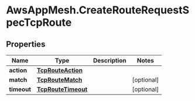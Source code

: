 # AwsAppMesh.CreateRouteRequestSpecTcpRoute

## Properties

Name | Type | Description | Notes
------------ | ------------- | ------------- | -------------
**action** | [**TcpRouteAction**](TcpRouteAction.md) |  | 
**match** | [**TcpRouteMatch**](TcpRouteMatch.md) |  | [optional] 
**timeout** | [**TcpRouteTimeout**](TcpRouteTimeout.md) |  | [optional] 


